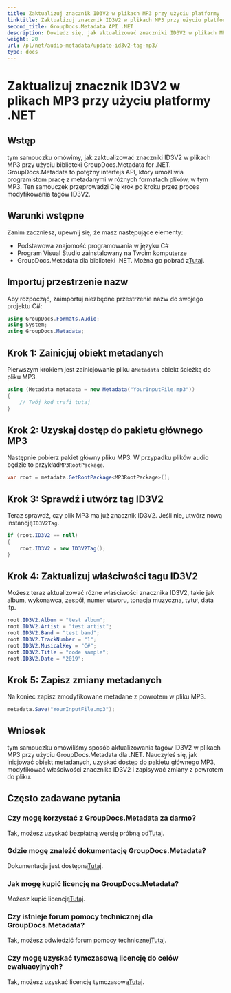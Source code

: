 ```yaml
---
title: Zaktualizuj znacznik ID3V2 w plikach MP3 przy użyciu platformy .NET
linktitle: Zaktualizuj znacznik ID3V2 w plikach MP3 przy użyciu platformy .NET
second_title: GroupDocs.Metadata API .NET
description: Dowiedz się, jak aktualizować znaczniki ID3V2 w plikach MP3 przy użyciu platformy .NET i narzędzia GroupDocs.Metadata w celu wydajnego zarządzania plikami.
weight: 20
url: /pl/net/audio-metadata/update-id3v2-tag-mp3/
type: docs
---
```

# Zaktualizuj znacznik ID3V2 w plikach MP3 przy użyciu platformy .NET

## Wstęp
tym samouczku omówimy, jak zaktualizować znaczniki ID3V2 w plikach MP3 przy użyciu biblioteki GroupDocs.Metadata for .NET. GroupDocs.Metadata to potężny interfejs API, który umożliwia programistom pracę z metadanymi w różnych formatach plików, w tym MP3. Ten samouczek przeprowadzi Cię krok po kroku przez proces modyfikowania tagów ID3V2.
## Warunki wstępne
Zanim zaczniesz, upewnij się, że masz następujące elementy:
- Podstawowa znajomość programowania w języku C#
- Program Visual Studio zainstalowany na Twoim komputerze
-  GroupDocs.Metadata dla biblioteki .NET. Można go pobrać z[Tutaj](https://releases.groupdocs.com/metadata/net/).

## Importuj przestrzenie nazw
Aby rozpocząć, zaimportuj niezbędne przestrzenie nazw do swojego projektu C#:
```csharp
using GroupDocs.Formats.Audio;
using System;
using GroupDocs.Metadata;
```
## Krok 1: Zainicjuj obiekt metadanych
 Pierwszym krokiem jest zainicjowanie pliku a`Metadata` obiekt ścieżką do pliku MP3.
```csharp
using (Metadata metadata = new Metadata("YourInputFile.mp3"))
{
    // Twój kod trafi tutaj
}
```
## Krok 2: Uzyskaj dostęp do pakietu głównego MP3
 Następnie pobierz pakiet główny pliku MP3. W przypadku plików audio będzie to przykład`MP3RootPackage`.
```csharp
var root = metadata.GetRootPackage<MP3RootPackage>();
```
## Krok 3: Sprawdź i utwórz tag ID3V2
 Teraz sprawdź, czy plik MP3 ma już znacznik ID3V2. Jeśli nie, utwórz nową instancję`ID3V2Tag`.
```csharp
if (root.ID3V2 == null)
{
    root.ID3V2 = new ID3V2Tag();
}
```
## Krok 4: Zaktualizuj właściwości tagu ID3V2
Możesz teraz aktualizować różne właściwości znacznika ID3V2, takie jak album, wykonawca, zespół, numer utworu, tonacja muzyczna, tytuł, data itp.
```csharp
root.ID3V2.Album = "test album";
root.ID3V2.Artist = "test artist";
root.ID3V2.Band = "test band";
root.ID3V2.TrackNumber = "1";
root.ID3V2.MusicalKey = "C#";
root.ID3V2.Title = "code sample";
root.ID3V2.Date = "2019";
```
## Krok 5: Zapisz zmiany metadanych
Na koniec zapisz zmodyfikowane metadane z powrotem w pliku MP3.
```csharp
metadata.Save("YourInputFile.mp3");
```

## Wniosek
tym samouczku omówiliśmy sposób aktualizowania tagów ID3V2 w plikach MP3 przy użyciu GroupDocs.Metadata dla .NET. Nauczyłeś się, jak inicjować obiekt metadanych, uzyskać dostęp do pakietu głównego MP3, modyfikować właściwości znacznika ID3V2 i zapisywać zmiany z powrotem do pliku.

## Często zadawane pytania
### Czy mogę korzystać z GroupDocs.Metadata za darmo?
 Tak, możesz uzyskać bezpłatną wersję próbną od[Tutaj](https://releases.groupdocs.com/).
### Gdzie mogę znaleźć dokumentację GroupDocs.Metadata?
 Dokumentacja jest dostępna[Tutaj](https://tutorials.groupdocs.com/metadata/net/).
### Jak mogę kupić licencję na GroupDocs.Metadata?
 Możesz kupić licencję[Tutaj](https://purchase.groupdocs.com/buy).
### Czy istnieje forum pomocy technicznej dla GroupDocs.Metadata?
 Tak, możesz odwiedzić forum pomocy technicznej[Tutaj](https://forum.groupdocs.com/c/metadata/14).
### Czy mogę uzyskać tymczasową licencję do celów ewaluacyjnych?
 Tak, możesz uzyskać licencję tymczasową[Tutaj](https://purchase.groupdocs.com/temporary-license/).
